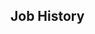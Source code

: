 <!-- Copyright (C) 2023  Kevin Sandom -->
<!-- # This is the full variant, with all of the luxury bells and whistles. -->
<!-- do include src/header/exampleHeader.md -->
<!-- do include src/util/colBegin.md -->
<!-- do include src/util/col80.md -->
<!-- do include src/intro/exampleLongIntro.md -->
<!-- do include src/util/colNext.md -->
<!-- do include src/util/col20.md -->
<!-- do include src/keySkills/exampleKeySkills.md -->
<!-- do include src/util/colEnd.md -->

## Job History
<!-- do include src/util/colBegin.md -->
<!-- do include src/util/col50.md -->
<!-- do include src/jobHistory/exampleRecentJobHistory.md -->
<!-- do include src/util/colNext.md -->
<!-- do include src/util/col50.md -->
<!-- do include src/jobHistory/exampleOlderJobHistory.md -->
<!-- do include src/util/colEnd.md -->
